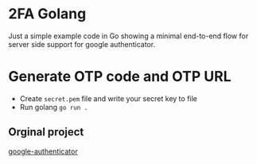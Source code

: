 # 2FA Golang

Just a simple example code in Go showing a minimal end-to-end flow for server side support for google authenticator.

# Generate OTP code and OTP URL
- Create `secret.pem` file and write your secret key to file
- Run golang `go run .`

## Orginal project
[google-authenticator](https://github.com/tilaklodha/google-authenticator)
